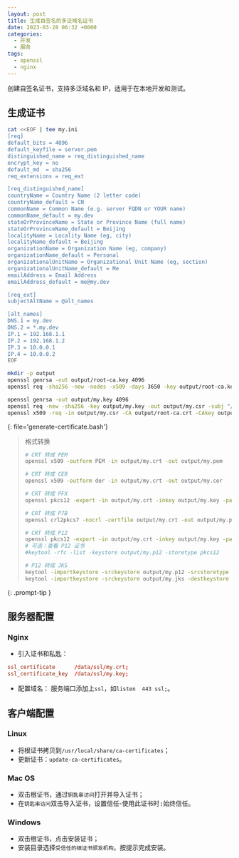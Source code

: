 ```yaml
---
layout: post
title: 生成自签名的多泛域名证书
date: 2023-03-28 06:32 +0000
categories:
  - 开发
  - 服务
tags:
  - openssl
  - nginx
---
```


创建自签名证书，支持多泛域名和 IP，适用于在本地开发和测试。

## 生成证书

```bash
cat <<EOF | tee my.ini
[req]
default_bits = 4096
default_keyfile = server.pem
distinguished_name = req_distinguished_name
encrypt_key = no
default_md  = sha256
req_extensions = req_ext

[req_distinguished_name]
countryName = Country Name (2 letter code)
countryName_default = CN
commonName = Common Name (e.g. server FQDN or YOUR name)
commonName_default = my.dev
stateOrProvinceName = State or Province Name (full name)
stateOrProvinceName_default = Beijing
localityName = Locality Name (eg, city)
localityName_default = Beijing
organizationName = Organization Name (eg, company)
organizationName_default = Personal
organizationalUnitName = Organizational Unit Name (eg, section)
organizationalUnitName_default = Me
emailAddress = Email Address
emailAddress_default = me@my.dev

[req_ext]
subjectAltName = @alt_names

[alt_names]
DNS.1 = my.dev
DNS.2 = *.my.dev
IP.1 = 192.168.1.1
IP.2 = 192.168.1.2
IP.3 = 10.0.0.1
IP.4 = 10.0.0.2
EOF

mkdir -p output
openssl genrsa -out output/root-ca.key 4096
openssl req -sha256 -new -nodes -x509 -days 3650 -key output/root-ca.key -out output/root-ca.crt -subj "/CN=Personal Root CA/O=Personal/OU=Me"

openssl genrsa -out output/my.key 4096
openssl req -new -sha256 -key output/my.key -out output/my.csr -subj "/CN=my.dev/O=Personal/OU=Me"
openssl x509 -req -in output/my.csr -CA output/root-ca.crt -CAkey output/root-ca.key -CAcreateserial -days 3650 -extfile my.ini -extensions req_ext -out output/my.crt
```

{: file='generate-certificate.bash'}

> 格式转换
> ```bash
> # CRT 转成 PEM
> openssl x509 -outform PEM -in output/my.crt -out output/my.pem
>
> # CRT 转成 CER
> openssl x509 -outform der -in output/my.crt -out output/my.cer
>
> # CRT 转成 PFX
> openssl pkcs12 -export -in output/my.crt -inkey output/my.key -password pass:change@me -out output/my.pfx
>
> # CRT 转成 P7B
> openssl crl2pkcs7 -nocrl -certfile output/my.crt -out output/my.p7b
>
> # CRT 转成 P12
> openssl pkcs12 -export -in output/my.crt -inkey output/my.key -passin pass:change@me -name '*.my.dev' -chain -CAfile output/RootCA.crt -password pass:change@me -caname '*.my.dev' -out output/my.p12
> # 可选：查看 P12 证书
> #keytool -rfc -list -keystore output/my.p12 -storetype pkcs12
>
> # P12 转成 JKS
> keytool -importkeystore -srckeystore output/my.p12 -srcstoretype PKCS12 -deststoretype JKS -destkeystore output/my.jks
> keytool -importkeystore -srckeystore output/my.jks -destkeystore output/my.jks -deststoretype pkcs12
> ```
{: .prompt-tip }

## 服务器配置

### Nginx

- 引入证书和私匙：
```conf
ssl_certificate      /data/ssl/my.crt;
ssl_certificate_key  /data/ssl/my.key;
```
- 配置域名： 
服务端口添加上`ssl`，如`listen  443 ssl;`。

## 客户端配置

### Linux

- 将根证书拷贝到`/usr/local/share/ca-certificates`；
- 更新证书：`update-ca-certificates`。

### Mac OS

- 双击根证书，通过`钥匙串访问`打开并导入证书；
- 在`钥匙串访问`双击导入证书，设置<kbd>信任</kbd>-<kbd>使用此证书时:</kbd>始终信任。

### Windows

- 双击根证书，点击<kbd>安装证书</kbd>；
- 安装目录选择`受信任的根证书颁发机构`，按提示完成安装。
